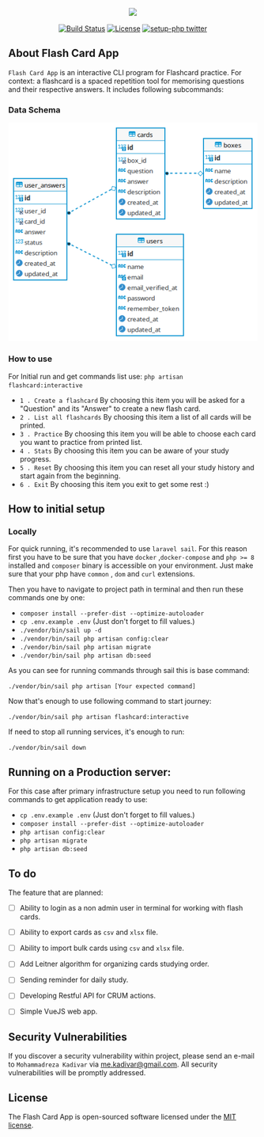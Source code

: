 <p align="center"><a href="https://www.studeersnel.nl/nl" target="_blank"><img src="https://d20ohkaloyme4g.cloudfront.net/img/studeersnel_logo.png" width="200"></a></p>

<p align="center">
<a href="https://github.com/kadivar/flash-card-app/actions/workflows/laravel.yml"><img src="https://github.com/kadivar/flash-card-app/actions/workflows/laravel.yml/badge.svg" alt="Build Status"></a>
<a href="https://github.com/kadivar/flash-card-app/blob/main/LICENSE.md"><img src="https://img.shields.io/packagist/l/laravel/framework" alt="License"></a>
<a href="https://twitter.com/mr_kadivar" title="setup-php twitter"><img alt="setup-php twitter" src="https://img.shields.io/badge/twitter-follow-1DA1F2?logo=twitter&logoColor=1DA1F2&labelColor=555555"></a>
</p>

## About Flash Card App

`Flash Card App` is an interactive CLI program for Flashcard practice. For context: a flashcard is a spaced
repetition tool for memorising questions and their respective answers.
It includes following subcommands:

### Data Schema
![Data Schema](https://github.com/kadivar/flash-card-app/blob/main/data-schema.png?raw=true)

### How to use
For Initial run and get commands list use: `php artisan flashcard:interactive`
- `1 . Create a flashcard` By choosing this item you will be asked for a "Question" and its "Answer" to create a new flash card.
- `2 . List all flashcards` By choosing this item a list of all cards will be printed.
- `3 . Practice` By choosing this item you will be able to choose each card you want to practice from printed list.
- `4 . Stats` By choosing this item you can be aware of your study progress.
- `5 . Reset` By choosing this item you can reset all your study history and start again from the beginning.
- `6 . Exit` By choosing this item you exit to get some rest :)

## How to initial setup

### Locally
For quick running, it's recommended to use `laravel sail`. 
For this reason first you have to be sure that you have `docker` ,`docker-compose` and `php >= 8` installed and `composer` binary is accessible on your environment. 
Just make sure that your php have `common` , `dom` and `curl` extensions.

Then you have to navigate to project path in terminal and then run these commands one by one:

- `composer install --prefer-dist --optimize-autoloader`
- `cp .env.example .env` (Just don't forget to fill values.)
- `./vendor/bin/sail up -d`
- `./vendor/bin/sail php artisan config:clear`
- `./vendor/bin/sail php artisan migrate`
- `./vendor/bin/sail php artisan db:seed`

As you can see for running commands through sail this is base command:

`./vendor/bin/sail php artisan [Your expected command]`


Now that's enough to use following command to start journey:

`./vendor/bin/sail php artisan flashcard:interactive`

If need to stop all running services, it's enough to run:

`./vendor/bin/sail down`

## Running on a Production server:
  
For this case after primary infrastructure setup you need to run following commands to get application ready to use:

- `cp .env.example .env` (Just don't forget to fill values.)
- `composer install --prefer-dist --optimize-autoloader`
- `php artisan config:clear`
- `php artisan migrate`
- `php artisan db:seed`

## To do

The feature that are planned:
- [ ] Ability to login as a non admin user in terminal for working with flash cards.
- [ ] Ability to export cards as `csv` and `xlsx` file.
- [ ] Ability to import bulk cards using  `csv` and `xlsx` file.
- [ ] Add Leitner algorithm for organizing cards studying order.
- [ ] Sending reminder for daily study.
- [ ] Developing Restful API for CRUM actions.
- [ ] Simple VueJS web app.


## Security Vulnerabilities

If you discover a security vulnerability within project, please send an e-mail to `Mohammadreza Kadivar` via [me.kadivar@gmail.com](mailto:taylor@laravel.com). All security vulnerabilities will be promptly addressed.

## License

The Flash Card App is open-sourced software licensed under the [MIT license](https://opensource.org/licenses/MIT).
